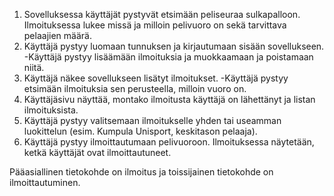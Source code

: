 1. Sovelluksessa käyttäjät pystyvät etsimään peliseuraa sulkapalloon. Ilmoituksessa lukee missä ja milloin pelivuoro on sekä tarvittava pelaajien määrä.
2. Käyttäjä pystyy luomaan tunnuksen ja kirjautumaan sisään sovellukseen. -Käyttäjä pystyy lisäämään ilmoituksia ja muokkaamaan ja poistamaan niitä.
3. Käyttäjä näkee sovellukseen lisätyt ilmoitukset. -Käyttäjä pystyy etsimään ilmoituksia sen perusteella, milloin vuoro on.
4. Käyttäjäsivu näyttää, montako ilmoitusta käyttäjä on lähettänyt ja listan ilmoituksista.
5. Käyttäjä pystyy valitsemaan ilmoitukselle yhden tai useamman luokittelun (esim. Kumpula Unisport, keskitason pelaaja).
6. Käyttäjä pystyy ilmoittautumaan pelivuoroon. Ilmoituksessa näytetään, ketkä käyttäjät ovat ilmoittautuneet.

Pääasiallinen tietokohde on ilmoitus ja toissijainen tietokohde on ilmoittautuminen.
